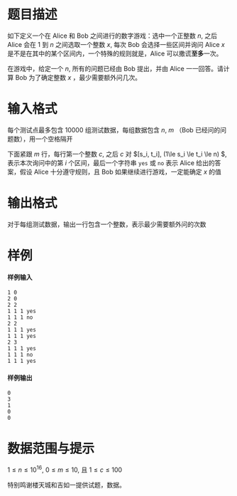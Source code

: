 
# 题目描述

如下定义一个在 Alice 和 Bob 之间进行的数字游戏：选中一个正整数 $n$, 之后 Alice 会在 $1$ 到 $n$ 之间选取一个整数 $x$, 每次 Bob 会选择一些区间并询问 Alice $x$ 是不是在其中的某个区间内，一个特殊的规则就是，Alice 可以撒谎**至多**一次。

在游戏中，给定一个 $n$, 所有的问题已经由 Bob 提出，并由 Alice 一一回答。请计算 Bob 为了确定整数 $x$ ，最少需要额外问几次。


# 输入格式

每个测试点最多包含 $10000$ 组测试数据，每组数据包含 $n$, $m$ （Bob 已经问的问题数），用一个空格隔开

下面紧跟 $m$ 行，每行第一个整数 $c$, 之后 $c$ 对 $[s_i, t_i], (1\le s_i \le t_i \le n) $, 表示本次询问中的第 $i$ 个区间，最后一个字符串 `yes` 或 `no`  表示 Alice 给出的答案，假设 Alice 十分遵守规则，且 Bob 如果继续进行游戏，一定能确定 $x$ 的值



# 输出格式

对于每组测试数据，输出一行包含一个整数，表示最少需要额外问的次数


# 样例

#### 样例输入
```plain
1 0
2 0
2 2
1 1 1 yes
1 1 1 no
2 2
1 1 1 yes
1 1 1 yes
2 3
1 1 1 yes
1 1 1 no
1 1 1 yes
```
#### 样例输出
```plain
0
3
1
0
0
```

# 数据范围与提示

$1 \leq n \leq 10^{16}$, $0 \leq m \leq 10$, 且 $1 \leq c \leq 100$

特别鸣谢楼天城和吉如一提供试题，数据。

